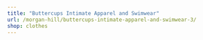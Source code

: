 ```yaml
---
title: "Buttercups Intimate Apparel and Swimwear"
url: /morgan-hill/buttercups-intimate-apparel-and-swimwear-3/
shop: clothes
---
```

